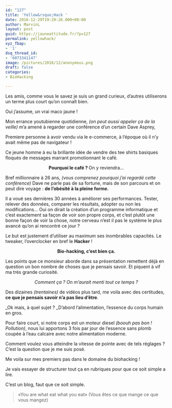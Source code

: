 ```yaml
---
id: "127"
title: 'Yellow&rsquo;Hack '
date: 2016-12-29T19:29:26.000+00:00
author: MarvinL
layout: post
guid: https://jauneattitude.fr/?p=127
permalink: yellowhack/
xyz_fbap:
- '1'
dsq_thread_id:
- '6073341147'
image: /pictures/2016/12/anonymous.png
draft: false
categories:
- BioHacking

---
```

Les amis, comme vous le savez je suis un grand curieux, d’autres utiliserons un terme plus court qu’on connaît bien.

Oui j’assume, un vrai maco jaune !

Mon errance youtubienne quotidienne, _(on peut aussi appeler ça de la veille)_ m’a amené à regarder une conférence  d’un certain Dave Asprey,

Premiere personne à avoir vendu via le e-commerce, à l’époque où il n’y avait même pas de navigateur !

Ce jeune homme à eu la brillante idée de vendre des tee shirts basiques floqués de messages marrant promotionnant le café.

<p style="text-align: center;">
<strong>Pourquoi le café ? </strong>On y reviendra…
</p>

Bref millionnaire à 26 ans, _(vous comprenez pourquoi j’ai regardé cette conférence)_ Dave ne parle pas de sa fortune, mais de son parcours et on peut dire voyage : **de l’obésité à la pleine forme.**

Il a voué ses dernières 30 années à améliorer ses performances. Tester, relever des données, comparer les résultats, adopter ou non les modifications… Oui on dirait la création d’un programme informatique et c’est exactement sa façon de voir son propre corps, et c’est plutôt une bonne façon de voir la chose, notre cerveau n’est il pas le système le plus avancé qu’on ai rencontré ce jour ?

Le but est justement d’utiliser au maximum ses inombrables capacités. Le tweaker, l’overclocker en bref le **Hacker** !

<p style="text-align: center;">
<strong>Bio-hacking, c’est bien ça.</strong>
</p>

Les points que ce monsieur aborde dans sa présentation remettent déjà en question un bon nombre de choses que je pensais savoir. Et piquent à vif ma très grande curiosité.

<p style="text-align: center;">
<em>Comment ça ? On m’aurait menti tout ce temps ?</em>
</p>

Des dizaines _(trentaines)_ de vidéos plus tard, me voila avec des certitudes, **ce que je pensais savoir n’a pas lieu d’être**.

_Ok mais, à quel sujet ? _D’abord l’alimentation, l’essence du corps humain en gros.

Pour faire court, si notre corps est un moteur diesel _(boouh pas bon ! Pollution)_, nous lui apportons 3 fois par jour de l’essence sans plomb coupée à l’eau calcaire avec notre alimentation moderne.

Comment voulez vous atteindre la vitesse de pointe avec de tels réglages ? C’est la question que je me suis posé.

Me voila sur mes premiers pas dans le domaine du biohacking !

Je vais essayer de structurer tout ça en rubriques pour que ce soit simple a lire.

C’est un blog, faut que ce soit simple.

> «You are what eat what you eat» (Vous êtes ce que mange ce que vous mangez)
